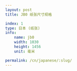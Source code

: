 ```yaml
---
layout: post
title: JB0 纸张尺寸规格

index: 1
type: 日本 (纸张)
info:
    name: jb0
    width: 1030
    height: 1456
    unit: 毫米

permalink: /cn/japanese/:slug/
---
```


